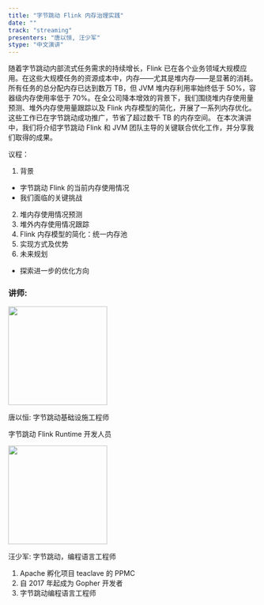 ```yaml
---
title: "字节跳动 Flink 内存治理实践"
date: ""
track: "streaming"
presenters: "唐以恒, 汪少军"
stype: "中文演讲"
---
```


随着字节跳动内部流式任务需求的持续增长，Flink 已在各个业务领域大规模应用。在这些大规模任务的资源成本中，内存——尤其是堆内存——是显著的消耗。所有任务的总分配内存已达到数万 TB，但 JVM 堆内存利用率始终低于 50%，容器级内存使用率低于 70%。在全公司降本增效的背景下，我们围绕堆内存使用量预测、堆外内存使用量跟踪以及 Flink 内存模型的简化，开展了一系列内存优化。这些工作已在字节跳动成功推广，节省了超过数千 TB 的内存空间。
在本次演讲中，我们将介绍字节跳动 Flink 和 JVM 团队主导的关键联合优化工作，并分享我们取得的成果。

议程：
1. 背景
- 字节跳动 Flink 的当前内存使用情况
- 我们面临的关键挑战
2. 堆内存使用情况预测
3. 堆外内存使用情况跟踪
4. Flink 内存模型的简化：统一内存池
5. 实现方式及优势
6. 未来规划
- 探索进一步的优化方向

### 讲师:

<img src="https://sessionize.com/image/0408-400o400o1-Qugv97SCsud3LMz6G4ZKqV.jpg" width="200" /><br/>

唐以恒: 字节跳动基础设施工程师

字节跳动 Flink Runtime 开发人员

<img src="https://sessionize.com/image/183a-400o400o1-4CYkeMZCjrpekwjGgjF934.jpg" width="200" /><br/>

汪少军: 字节跳动，编程语言工程师

1. Apache 孵化项目 teaclave 的 PPMC
2. 自 2017 年起成为 Gopher 开发者
3. 字节跳动编程语言工程师
